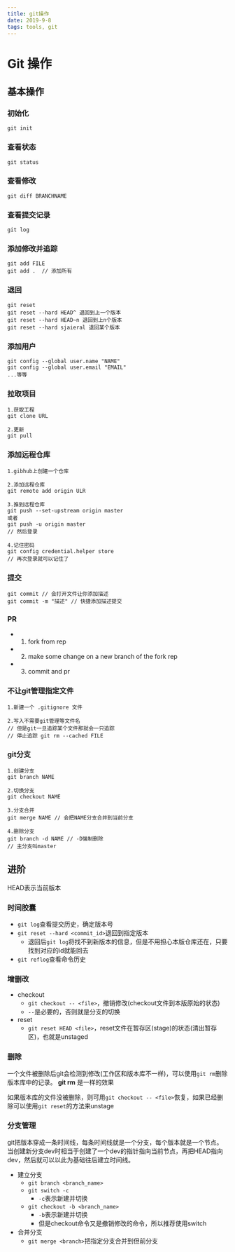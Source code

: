 ```yaml
---
title: git操作
date: 2019-9-8
tags: tools, git
---
```


# Git 操作

## 基本操作
### 初始化

``` shell
git init
```


### 查看状态

```shell
git status
```


### 查看修改

```shell
git diff BRANCHNAME
```


### 查看提交记录

```shell
git log
```


### 添加修改并追踪

```shell
git add FILE
git add .  // 添加所有
```


### 退回

```shell
git reset
git reset --hard HEAD^ 退回到上一个版本
git reset --hard HEAD~n 退回到上n个版本
git reset --hard sjaieral 退回某个版本
```


### 添加用户

```shell
git config --global user.name "NAME"
git config --global user.email "EMAIL"
...等等
```


### 拉取项目

```shell
1.获取工程
git clone URL

2.更新
git pull
```


### 添加远程仓库

```shell
1.gibhub上创建一个仓库

2.添加远程仓库
git remote add origin ULR

3.推到远程仓库
git push --set-upstream origin master
或者
git push -u origin master
// 然后登录

4.记住密码
git config credential.helper store
// 再次登录就可以记住了
```


### 提交

```shell
git commit // 会打开文件让你添加描述
git commit -m "描述" // 快捷添加描述提交
```


### PR

- 1. fork from rep
- 2. make some change on a new branch of the fork rep
- 3. commit and pr


### 不让git管理指定文件

```shell
1.新建一个 .gitignore 文件

2.写入不需要git管理等文件名
// 但是git一旦追踪某个文件那就会一只追踪
// 停止追踪 git rm --cached FILE
```


### git分支

```shell
1.创建分支
git branch NAME

2.切换分支
git checkout NAME

3.分支合并
git merge NAME // 会把NAME分支合并到当前分支

4.删除分支
git branch -d NAME // -D强制删除
// 主分支叫master
```


## 进阶

HEAD表示当前版本

### 时间胶囊

- `git log`查看提交历史，确定版本号
- `git reset --hard <commit_id>`退回到指定版本
    * 退回后`git log`将找不到新版本的信息，但是不用担心本版仓库还在，只要找到对应的id就能回去
- `git reflog`查看命令历史


### 增删改

- checkout
    * `git checkout -- <file>`，撤销修改(checkout文件到本版原始的状态)
    * `--`是必要的，否则就是分支的切换
- reset
    * `git reset HEAD <file>`，reset文件在暂存区(stage)的状态(清出暂存区)，也就是unstaged


### 删除

一个文件被删除后git会检测到修改(工作区和版本库不一样)，可以使用`git rm`删除版本库中的记录。 **git rm** 是一样的效果

如果版本库的文件没被删除，则可用`git checkout -- <file>`恢复，如果已经删除可以使用`git reset`的方法来unstage


### 分支管理

git把版本穿成一条时间线，每条时间线就是一个分支，每个版本就是一个节点。当创建新分支dev时相当于创建了一个dev的指针指向当前节点，再把HEAD指向dev，然后就可以以此为基础往后建立时间线。

- 建立分支
    * `git branch <branch_name>`
    * `git switch -c`
        + `-c`表示新建并切换
    * `git checkout -b <branch_name>`
        + `-b`表示新建并切换
        + 但是checkout命令又是撤销修改的命令，所以推荐使用switch
- 合并分支
    * `git merge <branch>`把指定分支合并到但前分支

